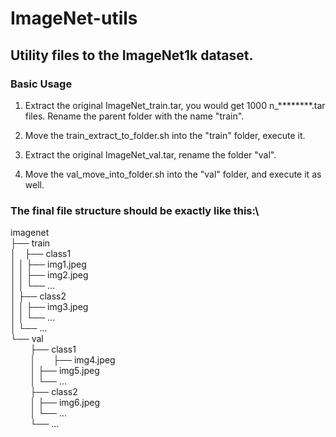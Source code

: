 # ImageNet-utils

## Utility files to the ImageNet1k dataset.

### Basic Usage

1. Extract the original ImageNet_train.tar, you would get 1000 n_********.tar files. Rename the parent folder with the name "train".
   
2. Move the train_extract_to_folder.sh into the "train" folder, execute it.

3. Extract the original ImageNet_val.tar, rename the folder "val".
   
4. Move the val_move_into_folder.sh into the "val" folder, and execute it as well.

### The final file structure should be exactly like this:\
imagenet\
├── train\
│&emsp;├── class1\
│   │   ├── img1.jpeg\
│   │   ├── img2.jpeg\
│   │   └── ...\
│   ├── class2\
│   │   ├── img3.jpeg\
│   │   └── ...\
│   └── ...\
└── val\
&nbsp;&nbsp;&nbsp;&nbsp;&nbsp;&nbsp;&nbsp;&nbsp;├── class1\
&nbsp;&nbsp;&nbsp;&nbsp;&nbsp;&nbsp;&nbsp;&nbsp;│&emsp;&emsp;├── img4.jpeg\
&nbsp;&nbsp;&nbsp;&nbsp;&nbsp;&nbsp;&nbsp;&nbsp;│   ├── img5.jpeg\
&nbsp;&nbsp;&nbsp;&nbsp;&nbsp;&nbsp;&nbsp;&nbsp;│   └── ...\
&nbsp;&nbsp;&nbsp;&nbsp;&nbsp;&nbsp;&nbsp;&nbsp;├── class2\
&nbsp;&nbsp;&nbsp;&nbsp;&nbsp;&nbsp;&nbsp;&nbsp;│   ├── img6.jpeg\
&nbsp;&nbsp;&nbsp;&nbsp;&nbsp;&nbsp;&nbsp;&nbsp;│   └── ...\
&nbsp;&nbsp;&nbsp;&nbsp;&nbsp;&nbsp;&nbsp;&nbsp;└── ...
